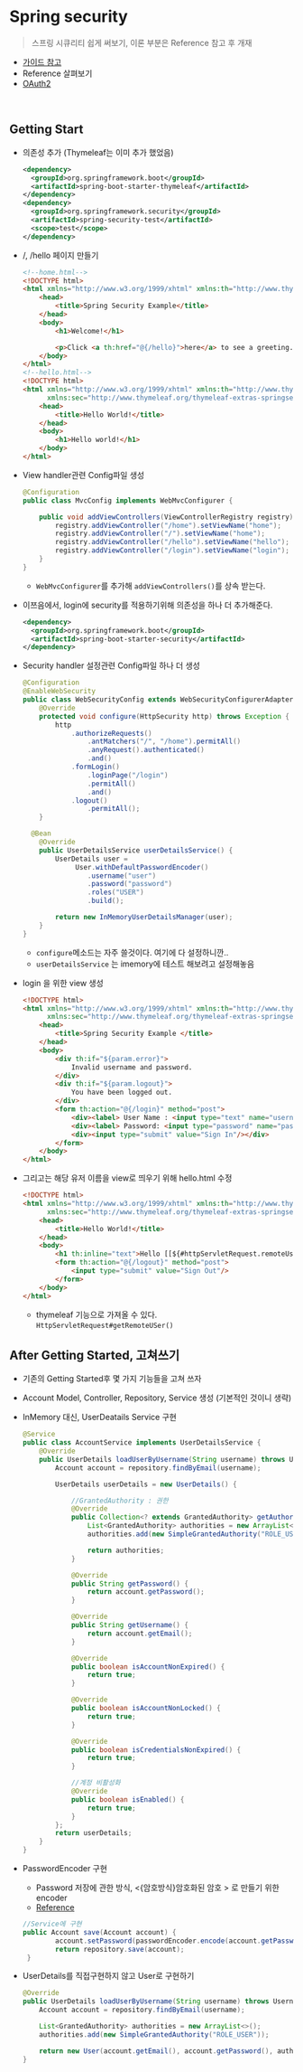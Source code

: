 # Spring security

> 스프링 시큐리티 쉽게 써보기, 이론 부분은 Reference 참고 후 개재

- [가이드 참고](https://spring.io/guides/gs/securing-web/)
- Reference 살펴보기
- [OAuth2](https://github.com/sUpniverse/spring_security/blob/master/OAuth2.md#spring-security-oauth2)

<br/>

## Getting Start

- 의존성 추가 (Thymeleaf는 이미 추가 했었음)

  ```xml
  <dependency>
    <groupId>org.springframework.boot</groupId>
    <artifactId>spring-boot-starter-thymeleaf</artifactId>
  </dependency>
  <dependency>
    <groupId>org.springframework.security</groupId>
    <artifactId>spring-security-test</artifactId>
    <scope>test</scope>
  </dependency>
  ```

- /, /hello 페이지 만들기

  ```html
  <!--home.html-->
  <!DOCTYPE html>
  <html xmlns="http://www.w3.org/1999/xhtml" xmlns:th="http://www.thymeleaf.org" xmlns:sec="http://www.thymeleaf.org/thymeleaf-extras-springsecurity3">
      <head>
          <title>Spring Security Example</title>
      </head>
      <body>
          <h1>Welcome!</h1>
  
          <p>Click <a th:href="@{/hello}">here</a> to see a greeting.</p>
      </body>
  </html>
  <!--hello.html-->
  <!DOCTYPE html>
  <html xmlns="http://www.w3.org/1999/xhtml" xmlns:th="http://www.thymeleaf.org"
        xmlns:sec="http://www.thymeleaf.org/thymeleaf-extras-springsecurity3">
      <head>
          <title>Hello World!</title>
      </head>
      <body>
          <h1>Hello world!</h1>
      </body>
  </html>
  ```

- View handler관련 Config파일 생성

  ```java
  @Configuration
  public class MvcConfig implements WebMvcConfigurer {
  
      public void addViewControllers(ViewControllerRegistry registry) {
          registry.addViewController("/home").setViewName("home");
          registry.addViewController("/").setViewName("home");
          registry.addViewController("/hello").setViewName("hello");
          registry.addViewController("/login").setViewName("login");
      }
  }
  ```

  - `WebMvcConfigurer`를 추가해 `addViewControllers()`를 상속 받는다.

- 이쯔음에서, login에 security를 적용하기위해 의존성을 하나 더 추가해준다.

  ```xml
  <dependency>
    <groupId>org.springframework.boot</groupId>
    <artifactId>spring-boot-starter-security</artifactId>
  </dependency>
  ```

- Security handler 설정관련 Config파일 하나 더 생성

  ```java
  @Configuration
  @EnableWebSecurity
  public class WebSecurityConfig extends WebSecurityConfigurerAdapter {
      @Override
      protected void configure(HttpSecurity http) throws Exception {
          http
              .authorizeRequests()
                  .antMatchers("/", "/home").permitAll()
                  .anyRequest().authenticated()
                  .and()
              .formLogin()
                  .loginPage("/login")
                  .permitAll()
                  .and()
              .logout()
                  .permitAll();
      }
  
    @Bean
      @Override
      public UserDetailsService userDetailsService() {
          UserDetails user =
               User.withDefaultPasswordEncoder()
                  .username("user")
                  .password("password")
                  .roles("USER")
                  .build();
  
          return new InMemoryUserDetailsManager(user);
      }
  }
  ```

  - `configure`메소드는 자주 쓸것이다. 여기에 다 설정하니깐..
  - `userDetailsService` 는 imemory에 테스트 해보려고 설정해놓음

- login 을 위한 view 생성

  ```html
  <!DOCTYPE html>
  <html xmlns="http://www.w3.org/1999/xhtml" xmlns:th="http://www.thymeleaf.org"
        xmlns:sec="http://www.thymeleaf.org/thymeleaf-extras-springsecurity3">
      <head>
          <title>Spring Security Example </title>
      </head>
      <body>
          <div th:if="${param.error}">
              Invalid username and password.
          </div>
          <div th:if="${param.logout}">
              You have been logged out.
          </div>
          <form th:action="@{/login}" method="post">
              <div><label> User Name : <input type="text" name="username"/> </label></div>
              <div><label> Password: <input type="password" name="password"/> </label></div>
              <div><input type="submit" value="Sign In"/></div>
          </form>
      </body>
  </html>
  ```

- 그리고는 해당 유저 이름을 view로 띄우기 위해 hello.html 수정

  ```html
  <!DOCTYPE html>
  <html xmlns="http://www.w3.org/1999/xhtml" xmlns:th="http://www.thymeleaf.org"
        xmlns:sec="http://www.thymeleaf.org/thymeleaf-extras-springsecurity3">
      <head>
          <title>Hello World!</title>
      </head>
      <body>
          <h1 th:inline="text">Hello [[${#httpServletRequest.remoteUser}]]!</h1>
          <form th:action="@{/logout}" method="post">
              <input type="submit" value="Sign Out"/>
          </form>
      </body>
  </html>
  ```
  - thymeleaf 기능으로 가져올 수 있다. `HttpServletRequest#getRemoteUSer()`



## After Getting Started, 고쳐쓰기

- 기존의 Getting Started후 몇 가지 기능들을 고쳐 쓰자

- Account Model, Controller, Repository, Service  생성 (기본적인 것이니 생략)

- InMemory 대신, UserDeatails Service 구현

  ```java
  @Service
  public class AccountService implements UserDetailsService {
  	  @Override
      public UserDetails loadUserByUsername(String username) throws UsernameNotFoundException {
          Account account = repository.findByEmail(username);
  
          UserDetails userDetails = new UserDetails() {
  
              //GrantedAuthority : 권한
              @Override
              public Collection<? extends GrantedAuthority> getAuthorities() {
                  List<GrantedAuthority> authorities = new ArrayList<>();
                  authorities.add(new SimpleGrantedAuthority("ROLE_USER"));
  
                  return authorities;
              }
  
              @Override
              public String getPassword() {
                  return account.getPassword();
              }
  
              @Override
              public String getUsername() {
                  return account.getEmail();
              }
  
              @Override
              public boolean isAccountNonExpired() {
                  return true;
              }
  
              @Override
              public boolean isAccountNonLocked() {
                  return true;
              }
  
              @Override
              public boolean isCredentialsNonExpired() {
                  return true;
              }
  
              //계정 비활성화
              @Override
              public boolean isEnabled() {
                  return true;
              }
          };
          return userDetails;
      }
  }
  ```

- PasswordEncoder 구현

  - Password 저장에 관한 방식, <{암호방식}암호화된 암호 > 로 만들기 위한 encoder
  - [Reference](https://docs.spring.io/spring-security/site/docs/5.2.0.BUILD-SNAPSHOT/reference/htmlsingle/#core-services-password-encoding)

  ```java
  //Service에 구현
  public Account save(Account account) {
          account.setPassword(passwordEncoder.encode(account.getPassword()));
          return repository.save(account);
   }
  ```

  

- UserDetails를 직접구현하지 않고 User로 구현하기

  ```java
  @Override
  public UserDetails loadUserByUsername(String username) throws UsernameNotFoundException {
      Account account = repository.findByEmail(username);
  
      List<GrantedAuthority> authorities = new ArrayList<>();
      authorities.add(new SimpleGrantedAuthority("ROLE_USER"));
  
      return new User(account.getEmail(), account.getPassword(), authorities);
  }
  ```

  